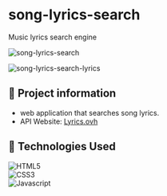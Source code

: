 # song-lyrics-search
 Music lyrics search engine

![song-lyrics-search](https://github.com/FelipeFama/song-lyrics-search/assets/91050670/d63484ae-978f-4479-b56b-cd86be83842c.png)

![song-lyrics-search-lyrics](https://user-images.githubusercontent.com/91050670/180846108-f056169d-ba0b-4518-942d-6e6ace3403c1.png)

## :rocket: Project information

- web application that searches song lyrics.
- API Website: [Lyrics.ovh](https://lyrics.ovh/)

## :wrench: Technologies Used
<div>

![HTML5](https://img.shields.io/badge/html5-%23E34F26.svg?style=for-the-badge&logo=html5&logoColor=white)
</br>
![CSS3](https://img.shields.io/badge/css3-%231572B6.svg?style=for-the-badge&logo=css3&logoColor=white)
</br>
![Javascript](https://img.shields.io/badge/JavaScript-F7DF1E?style=for-the-badge&logo=javascript&logoColor=black)

</div>
